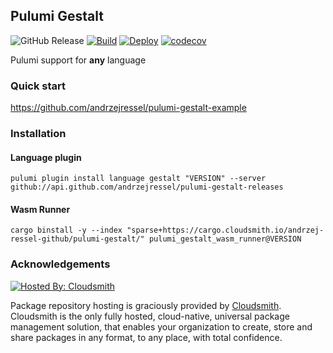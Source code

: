 ## Pulumi Gestalt

![GitHub Release](https://img.shields.io/github/v/release/andrzejressel/pulumi-gestalt-releases?include_prereleases&sort=date)
[![Build](https://github.com/andrzejressel/pulumi-gestalt/actions/workflows/build.yml/badge.svg?branch=main)](https://github.com/andrzejressel/pulumi-gestalt/actions/workflows/build.yml)
[![Deploy](https://github.com/andrzejressel/pulumi-gestalt/actions/workflows/deploy.yml/badge.svg)](https://github.com/andrzejressel/pulumi-gestalt/actions/workflows/deploy.yml)
[![codecov](https://codecov.io/gh/andrzejressel/pulumi-gestalt/graph/badge.svg?token=J3IN76CSOP)](https://codecov.io/gh/andrzejressel/pulumi-gestalt)


Pulumi support for **any** language

### Quick start

https://github.com/andrzejressel/pulumi-gestalt-example

### Installation

#### Language plugin

```
pulumi plugin install language gestalt "VERSION" --server github://api.github.com/andrzejressel/pulumi-gestalt-releases
```

#### Wasm Runner

```
cargo binstall -y --index "sparse+https://cargo.cloudsmith.io/andrzej-ressel-github/pulumi-gestalt/" pulumi_gestalt_wasm_runner@VERSION
```

### Acknowledgements

[![Hosted By: Cloudsmith](https://img.shields.io/badge/OSS%20hosting%20by-cloudsmith-blue?logo=cloudsmith&style=for-the-badge)](https://cloudsmith.com)

Package repository hosting is graciously provided by [Cloudsmith](https://cloudsmith.com).
Cloudsmith is the only fully hosted, cloud-native, universal package management solution, that
enables your organization to create, store and share packages in any format, to any place, with total
confidence.
